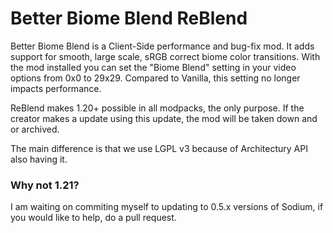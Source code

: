# Better Biome Blend ReBlend

Better Biome Blend is a Client-Side performance and bug-fix mod. It adds support for smooth, large scale, sRGB correct biome color transitions. With the mod installed you can set the "Biome Blend" setting in your video options from 0x0 to 29x29. Compared to Vanilla, this setting no longer impacts performance.

ReBlend makes 1.20+ possible in all modpacks, the only purpose.
If the creator makes a update using this update, the mod will be taken down and or archived.

The main difference is that we use LGPL v3 because of Architectury API also having it.

### Why not 1.21?
I am waiting on commiting myself to updating to 0.5.x versions of Sodium, if you would like to help, do a pull request.
